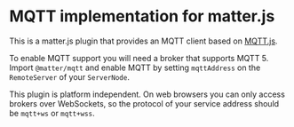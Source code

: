 # MQTT implementation for matter.js

This is a matter.js plugin that provides an MQTT client based on [MQTT.js](https://github.com/mqttjs/MQTT.js).

To enable MQTT support you will need a broker that supports MQTT 5.  Import `@matter/mqtt` and enable MQTT by setting
`mqttAddress` on the `RemoteServer` of your `ServerNode`.

This plugin is platform independent.  On web browsers you can only access brokers over WebSockets, so the
protocol of your service address should be `mqtt+ws` or `mqtt+wss`.